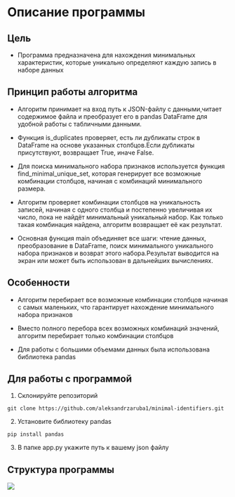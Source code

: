 # Описание программы

## Цель 
* Программа предназначена для нахождения минимальных характеристик, которые уникально определяют каждую запись в наборе данных

## Принцип работы алгоритма

* Алгоритм принимает на вход путь к JSON-файлу с данными,читает содержимое файла и преобразует его в pandas DataFrame для удобной работы с табличными данными.

* Функция is_duplicates проверяет, есть ли дубликаты строк в DataFrame на основе указанных столбцов.Если дубликаты присутствуют, возвращает True, иначе False.

* Для поиска минимального набора признаков используется функция find_minimal_unique_set, которая генерирует все возможные комбинации столбцов, начиная с комбинаций минимального размера.

* Алгоритм проверяет комбинации столбцов на уникальность записей, начиная с одного столбца и постепенно увеличивая их число, пока не найдёт минимальный уникальный набор. Как только такая комбинация найдена, алгоритм возвращает её как результат.

* Основная функция main объединяет все шаги: чтение данных, преобразование в DataFrame, поиск минимального уникального набора признаков и возврат этого набора.Результат выводится на экран или может быть использован в дальнейших вычислениях.

## Особенности

* Алгоритм перебирает все возможные комбинации столбцов начиная с самых маленьких, что гарантирует нахождение минимального набора признаков

* Вместо полного перебора всех возможных комбинаций значений, алгоритм перебирает только комбинации столбцов 

* Для работы с большими объемами данных была использована библиотека pandas 

## Для работы с программой 

1. Склонируйте репозиторий
```
git clone https://github.com/aleksandrzaruba1/minimal-identifiers.git
```
2. Установите библиотеку pandas
```
pip install pandas
```
3. В папке app.py укажите путь к вашему json файлу

## Структура программы
![](https://github.com/user-attachments/assets/bf9fbf09-7a9e-4528-8e71-2eb9894a2089)



